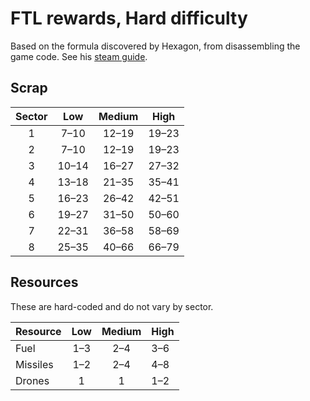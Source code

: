 # FTL rewards, Hard difficulty

Based on the formula discovered by Hexagon, from disassembling the game code. See his [steam guide](https://steamcommunity.com/sharedfiles/filedetails/?id=2127539536).

## Scrap

| Sector | Low          | Medium      | High        |
|:------:|:------------:|:-----------:|:-----------:|
| 1      | 7&ndash;10   | 12&ndash;19 | 19&ndash;23 |
| 2      | 7&ndash;10   | 12&ndash;19 | 19&ndash;23 |
| 3      | 10&ndash;14  | 16&ndash;27 | 27&ndash;32 |
| 4      | 13&ndash;18  | 21&ndash;35 | 35&ndash;41 |
| 5      | 16&ndash;23  | 26&ndash;42 | 42&ndash;51 |
| 6      | 19&ndash;27  | 31&ndash;50 | 50&ndash;60 |
| 7      | 22&ndash;31  | 36&ndash;58 | 58&ndash;69 |
| 8      | 25&ndash;35  | 40&ndash;66 | 66&ndash;79 |

## Resources

These are hard-coded and do not vary by sector.

| Resource | Low       | Medium    | High      |
|----------|:---------:|:---------:|-----------|
| Fuel     | 1&ndash;3 | 2&ndash;4 | 3&ndash;6 |
| Missiles | 1&ndash;2 | 2&ndash;4 | 4&ndash;8 |
| Drones   | 1         | 1         | 1&ndash;2 |

